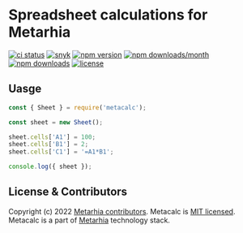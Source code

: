 # Spreadsheet calculations for Metarhia

[![ci status](https://github.com/metarhia/metacalc/workflows/Testing%20CI/badge.svg)](https://github.com/metarhia/metacalc/actions?query=workflow%3A%22Testing+CI%22+branch%3Amaster)
[![snyk](https://snyk.io/test/github/metarhia/metacalc/badge.svg)](https://snyk.io/test/github/metarhia/metacalc)
[![npm version](https://badge.fury.io/js/metacalc.svg)](https://badge.fury.io/js/metacalc)
[![npm downloads/month](https://img.shields.io/npm/dm/metacalc.svg)](https://www.npmjs.com/package/metacalc)
[![npm downloads](https://img.shields.io/npm/dt/metacalc.svg)](https://www.npmjs.com/package/metacalc)
[![license](https://img.shields.io/badge/license-MIT-blue.svg)](https://github.com/metarhia/metacalc/blob/master/LICENSE)

## Uasge

```js
const { Sheet } = require('metacalc');

const sheet = new Sheet();

sheet.cells['A1'] = 100;
sheet.cells['B1'] = 2;
sheet.cells['C1'] = '=A1*B1';

console.log({ sheet });
```

## License & Contributors

Copyright (c) 2022 [Metarhia contributors](https://github.com/metarhia/metacalc/graphs/contributors).
Metacalc is [MIT licensed](./LICENSE).\
Metacalc is a part of [Metarhia](https://github.com/metarhia) technology stack.
